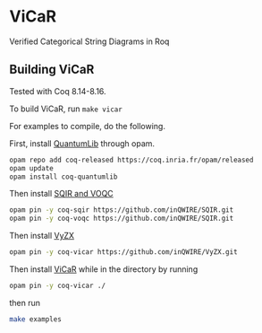 # ViCaR

Verified Categorical String Diagrams in Roq

## Building ViCaR

Tested with Coq 8.14-8.16.

To build ViCaR, run `make vicar`

For examples to compile, do the following.

First, install [QuantumLib](https://github.com/inQWIRE/QuantumLib) through opam.

```bash
opam repo add coq-released https://coq.inria.fr/opam/released
opam update
opam install coq-quantumlib
```

Then install [SQIR and VOQC](https://github.com/inQWIRE/SQIR)

```bash
opam pin -y coq-sqir https://github.com/inQWIRE/SQIR.git
opam pin -y coq-voqc https://github.com/inQWIRE/SQIR.git
```

Then install [VyZX](https://github.com/inQWIRE/VyZX)

```bash
opam pin -y coq-vicar https://github.com/inQWIRE/VyZX.git
```

Then install [ViCaR](https://github.com/inQWIRE/ViCaR) while in the directory by running

```bash
opam pin -y coq-vicar ./
```

then run

```bash
make examples
```
